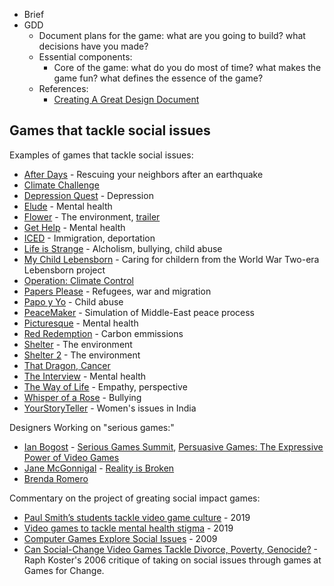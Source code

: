 * Brief
* GDD
  - Document plans for the game: what are you going to build? what decisions have you made?
  - Essential components:
    - Core of the game: what do you do most of time? what makes the game fun? what defines the essence of the game?
  - References:
    - [Creating A Great Design Document](https://www.gamasutra.com/view/feature/131632/creating_a_great_design_document.php)
    
  
## Games that tackle social issues

Examples of games that tackle social issues:

* [After Days](https://play.google.com/store/apps/details?id=com.GamBridzy.AfterDays) - Rescuing your neighbors after an earthquake
* [Climate Challenge](http://makesyouthink.net/games/climate-challenge)
* [Depression Quest](http://www.depressionquest.com) - Depression
* [Elude](http://gambit.mit.edu/loadgame/summer2010/elude_play.php) - Mental health
* [Flower]() - The environment, [trailer](https://youtu.be/mk1-F5il_c8)
* [Get Help]() - Mental health
* [ICED]() - Immigration, deportation
* [Life is Strange](http://www.lifeisstrange.com/) - Alcholism, bullying, child abuse
* [My Child Lebensborn](http://www.mychildlebensborn.com/) - Caring for childern from the World War Two-era Lebensborn project
* [Operation: Climate Control](http://makesyouthink.net/games/operation-climate-control)
* [Papers Please](https://papers-plea.se) - Refugees, war and migration
* [Papo y Yo](http://www.weareminority.com/papo-yo/) - Child abuse
* [PeaceMaker]() - Simulation of Middle-East peace process
* [Picturesque]() - Mental health
* [Red Redemption](http://red-redemption.com/) - Carbon emmissions
* [Shelter](http://store.steampowered.com/app/244710/) - The environment
* [Shelter 2](http://store.steampowered.com/app/275100/) - The environment
* [That Dragon, Cancer](http://www.thatdragoncancer.com)
* [The Interview]() - Mental health
* [The Way of Life](https://www.kongregate.com/games/malbom/the-way-of-life) - Empathy, perspective
* [Whisper of a Rose](https://www.bigfishgames.com/games/5866/whisper-of-a-rose/) - Bullying
* [YourStoryTeller](https://play.google.com/store/apps/details?id=com.yourStoryTeller.Zmq&hl=en) - Women's issues in India

Designers Working on "serious games:"

* [Ian Bogost]() - [Serious Games Summit](), [Persuasive Games: The Expressive Power of Video Games]()
* [Jane McGonnigal]() - [Reality is Broken]()
* [Brenda Romero]()

Commentary on the project of greating social impact games:

* [Paul Smith’s students tackle video game culture](https://ogd.com/ogd/paul-smiths-students-tackle-video-game-culture-20190207) - 2019
* [Video games to tackle mental health stigma](https://www.bbc.com/news/uk-wales-47304215) - 2019
* [Computer Games Explore Social Issues](https://www.edutopia.org/serious-games-computer-simulations) - 2009
* [Can Social-Change Video Games Tackle Divorce, Poverty, Genocide?](http://www.mtv.com/news/1535474/can-social-change-video-games-tackle-divorce-poverty-genocide/) - Raph Koster's 2006 critique of taking on social issues through games at Games for Change.
